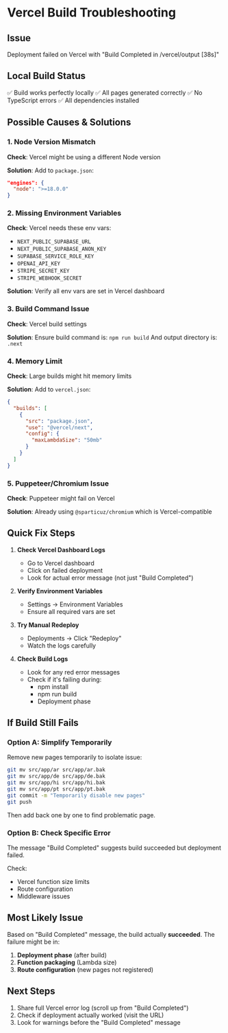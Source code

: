 # Vercel Build Troubleshooting

## Issue
Deployment failed on Vercel with "Build Completed in /vercel/output [38s]"

## Local Build Status
✅ Build works perfectly locally
✅ All pages generated correctly
✅ No TypeScript errors
✅ All dependencies installed

## Possible Causes & Solutions

### 1. Node Version Mismatch
**Check**: Vercel might be using a different Node version

**Solution**: Add to `package.json`:
```json
"engines": {
  "node": ">=18.0.0"
}
```

### 2. Missing Environment Variables
**Check**: Vercel needs these env vars:
- `NEXT_PUBLIC_SUPABASE_URL`
- `NEXT_PUBLIC_SUPABASE_ANON_KEY`
- `SUPABASE_SERVICE_ROLE_KEY`
- `OPENAI_API_KEY`
- `STRIPE_SECRET_KEY`
- `STRIPE_WEBHOOK_SECRET`

**Solution**: Verify all env vars are set in Vercel dashboard

### 3. Build Command Issue
**Check**: Vercel build settings

**Solution**: Ensure build command is: `npm run build`
And output directory is: `.next`

### 4. Memory Limit
**Check**: Large builds might hit memory limits

**Solution**: Add to `vercel.json`:
```json
{
  "builds": [
    {
      "src": "package.json",
      "use": "@vercel/next",
      "config": {
        "maxLambdaSize": "50mb"
      }
    }
  ]
}
```

### 5. Puppeteer/Chromium Issue
**Check**: Puppeteer might fail on Vercel

**Solution**: Already using `@sparticuz/chromium` which is Vercel-compatible

## Quick Fix Steps

1. **Check Vercel Dashboard Logs**
   - Go to Vercel dashboard
   - Click on failed deployment
   - Look for actual error message (not just "Build Completed")

2. **Verify Environment Variables**
   - Settings → Environment Variables
   - Ensure all required vars are set

3. **Try Manual Redeploy**
   - Deployments → Click "Redeploy"
   - Watch the logs carefully

4. **Check Build Logs**
   - Look for any red error messages
   - Check if it's failing during:
     - npm install
     - npm run build
     - Deployment phase

## If Build Still Fails

### Option A: Simplify Temporarily
Remove new pages temporarily to isolate issue:
```bash
git mv src/app/ar src/app/ar.bak
git mv src/app/de src/app/de.bak
git mv src/app/hi src/app/hi.bak
git mv src/app/pt src/app/pt.bak
git commit -m "Temporarily disable new pages"
git push
```

Then add back one by one to find problematic page.

### Option B: Check Specific Error
The message "Build Completed" suggests build succeeded but deployment failed.

Check:
- Vercel function size limits
- Route configuration
- Middleware issues

## Most Likely Issue

Based on "Build Completed" message, the build actually **succeeded**. The failure might be in:
1. **Deployment phase** (after build)
2. **Function packaging** (Lambda size)
3. **Route configuration** (new pages not registered)

## Next Steps

1. Share full Vercel error log (scroll up from "Build Completed")
2. Check if deployment actually worked (visit the URL)
3. Look for warnings before the "Build Completed" message
